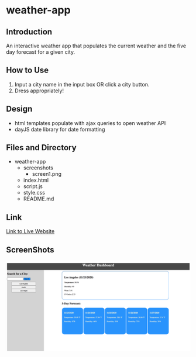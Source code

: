 # weather-app

## Introduction
An interactive weather app that populates the current weather and the five day forecast for a given city. 

## How to Use
1. Input a city name in the input box OR click a city button.
2. Dress appropriately!

## Design
* html templates populate with ajax queries to open weather API
* dayJS date library for date formatting

## Files and Directory
* weather-app
    * screenshots
        * screen1.png
    * index.html
    * script.js        
    * style.css
    * README.md


## Link
[Link to Live Website](https://jesusefraingonzalez.github.io/weather-app)

## ScreenShots
![Caption](screenshots/screen1.png)
